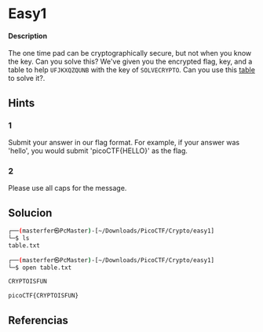 # Easy1

#### Description
The one time pad can be cryptographically secure, but not when you know the key. Can you solve this? We've given you the encrypted flag, key, and a table to help `UFJKXQZQUNB` with the key of `SOLVECRYPTO`. Can you use this [table](https://jupiter.challenges.picoctf.org/static/1fd21547c154c678d2dab145c29f1d79/table.txt) to solve it?.

## Hints
### 1
Submit your answer in our flag format. For example, if your answer was 'hello', you would submit 'picoCTF{HELLO}' as the flag.
### 2
Please use all caps for the message.


## Solucion
```bash
┌──(masterfer㉿PcMaster)-[~/Downloads/PicoCTF/Crypto/easy1]
└─$ ls
table.txt
                                                                                                
┌──(masterfer㉿PcMaster)-[~/Downloads/PicoCTF/Crypto/easy1]
└─$ open table.txt  

CRYPTOISFUN

picoCTF{CRYPTOISFUN}
```

## Referencias